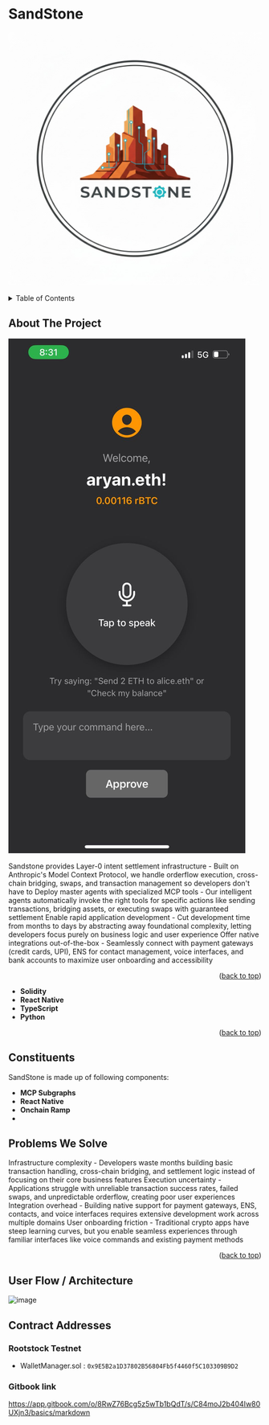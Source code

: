 # SandStone

![logo](assets/images/logo.jpg)

<!-- TABLE OF CONTENTS -->
<details>
  <summary>Table of Contents</summary>
  <ol>
    <li>
      <a href="#about-the-project">About The Project</a>
      <ul>
        <li><a href="#built-with">Built With</a></li>
      </ul>
    </li>
    <li><a href="#constituents">Constituents</a></li>
    <li><a href="#problems-we-solve">Problems We Solve</a></li>
  </ol>
</details>

## About The Project
![about](assets/images/about.jpg)

 Sandstone provides Layer-0 intent settlement infrastructure - Built on Anthropic's Model Context Protocol, we handle orderflow execution, cross-chain bridging, swaps, and transaction management so developers don't have to
Deploy master agents with specialized MCP tools - Our intelligent agents automatically invoke the right tools for specific actions like sending transactions, bridging assets, or executing swaps with guaranteed settlement
Enable rapid application development - Cut development time from months to days by abstracting away foundational complexity, letting developers focus purely on business logic and user experience
Offer native integrations out-of-the-box - Seamlessly connect with payment gateways (credit cards, UPI), ENS for contact management, voice interfaces, and bank accounts to maximize user onboarding and accessibility

<p align="right">(<a href="#readme-top">back to top</a>)</p>



 - **Solidity**
 - **React Native**
 - **TypeScript**
 - **Python**

<p align="right">(<a href="#readme-top">back to top</a>)</p>

## Constituents

SandStone is made up of following components:

- **MCP Subgraphs**
- **React Native**
- **Onchain Ramp**
-
## Problems We Solve

Infrastructure complexity - Developers waste months building basic transaction handling, cross-chain bridging, and settlement logic instead of focusing on their core business features
Execution uncertainty - Applications struggle with unreliable transaction success rates, failed swaps, and unpredictable orderflow, creating poor user experiences
Integration overhead - Building native support for payment gateways, ENS, contacts, and voice interfaces requires extensive development work across multiple domains
User onboarding friction - Traditional crypto apps have steep learning curves, but you enable seamless experiences through familiar interfaces like voice commands and existing payment methods

<p align="right">(<a href="#readme-top">back to top</a>)</p>

## User Flow / Architecture

<img width="2396" height="1229" alt="image" src="https://github.com/user-attachments/assets/09690911-259c-48f7-93f6-68a942febe4f" />


## Contract Addresses

### Rootstock Testnet

- WalletManager.sol : `0x9E5B2a1D37802B56804Fb5f4460f5C103309B9D2`

### Gitbook link 
https://app.gitbook.com/o/8RwZ76Bcg5z5wTb1bQdT/s/C84moJ2b404Iw80UXjn3/basics/markdown
